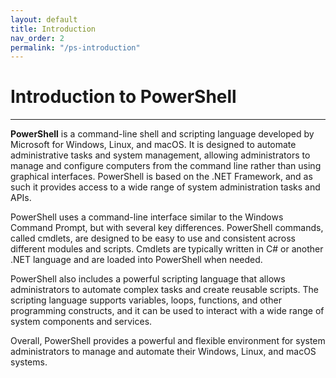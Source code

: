 ```yaml
---
layout: default
title: Introduction
nav_order: 2
permalink: "/ps-introduction"
---
```


# Introduction to PowerShell

---

**PowerShell** is a command-line shell and scripting language developed by Microsoft for Windows, Linux, and macOS. It is designed to automate administrative tasks and system management, allowing administrators to manage and configure computers from the command line rather than using graphical interfaces. PowerShell is based on the .NET Framework, and as such it provides access to a wide range of system administration tasks and APIs.

PowerShell uses a command-line interface similar to the Windows Command Prompt, but with several key differences. PowerShell commands, called cmdlets, are designed to be easy to use and consistent across different modules and scripts. Cmdlets are typically written in C# or another .NET language and are loaded into PowerShell when needed.

PowerShell also includes a powerful scripting language that allows administrators to automate complex tasks and create reusable scripts. The scripting language supports variables, loops, functions, and other programming constructs, and it can be used to interact with a wide range of system components and services.

Overall, PowerShell provides a powerful and flexible environment for system administrators to manage and automate their Windows, Linux, and macOS systems.